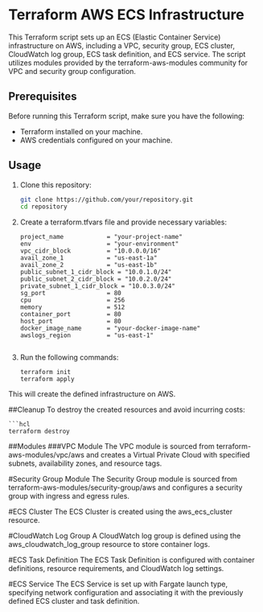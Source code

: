 # Terraform AWS ECS Infrastructure

This Terraform script sets up an ECS (Elastic Container Service) infrastructure on AWS, including a VPC, security group, ECS cluster, CloudWatch log group, ECS task definition, and ECS service. The script utilizes modules provided by the terraform-aws-modules community for VPC and security group configuration.

## Prerequisites

Before running this Terraform script, make sure you have the following:

- Terraform installed on your machine.
- AWS credentials configured on your machine.

## Usage

1. Clone this repository:

   ```bash
   git clone https://github.com/your/repository.git
   cd repository


2. Create a terraform.tfvars file and provide necessary variables:
    
    ```hcl
    project_name            = "your-project-name"
    env                     = "your-environment"
    vpc_cidr_block          = "10.0.0.0/16"
    avail_zone_1            = "us-east-1a"
    avail_zone_2            = "us-east-1b"
    public_subnet_1_cidr_block = "10.0.1.0/24"
    public_subnet_2_cidr_block = "10.0.2.0/24"
    private_subnet_1_cidr_block = "10.0.3.0/24"
    sg_port                 = 80
    cpu                     = 256
    memory                  = 512
    container_port          = 80
    host_port               = 80
    docker_image_name       = "your-docker-image-name"
    awslogs_region          = "us-east-1"


3. Run the following commands:
    
    ```hcl
    terraform init
    terraform apply

This will create the defined infrastructure on AWS.


##Cleanup
To destroy the created resources and avoid incurring costs:
    
    ```hcl
    terraform destroy

##Modules
###VPC Module
The VPC module is sourced from terraform-aws-modules/vpc/aws and creates a Virtual Private Cloud with specified subnets, availability zones, and resource tags.

#Security Group Module
The Security Group module is sourced from terraform-aws-modules/security-group/aws and configures a security group with ingress and egress rules.

#ECS Cluster
The ECS Cluster is created using the aws_ecs_cluster resource.

#CloudWatch Log Group
A CloudWatch log group is defined using the aws_cloudwatch_log_group resource to store container logs.

#ECS Task Definition
The ECS Task Definition is configured with container definitions, resource requirements, and CloudWatch log settings.

#ECS Service
The ECS Service is set up with Fargate launch type, specifying network configuration and associating it with the previously defined ECS cluster and task definition.
